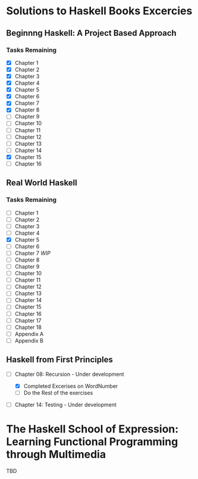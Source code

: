 # Solutions to Haskell Books Excercies

## Beginnng Haskell: A Project Based Approach

### Tasks Remaining
  - [x] Chapter 1
  - [x] Chapter 2
  - [x] Chapter 3
  - [x] Chapter 4
  - [x] Chapter 5
  - [x] Chapter 6
  - [x] Chapter 7
  - [x] Chapter 8 
  - [ ] Chapter 9
  - [ ] Chapter 10
  - [ ] Chapter 11
  - [ ] Chapter 12
  - [ ] Chapter 13
  - [ ] Chapter 14
  - [x] Chapter 15
  - [ ] Chapter 16

## Real World Haskell

### Tasks Remaining
- [ ] Chapter 1
- [ ] Chapter 2
- [ ] Chapter 3
- [ ] Chapter 4
- [x] Chapter 5
- [ ] Chapter 6
- [ ] Chapter 7 _WIP_
- [ ] Chapter 8
- [ ] Chapter 9
- [ ] Chapter 10
- [ ] Chapter 11
- [ ] Chapter 12
- [ ] Chapter 13
- [ ] Chapter 14
- [ ] Chapter 15
- [ ] Chapter 16
- [ ] Chapter 17
- [ ] Chapter 18
- [ ] Appendix A
- [ ] Appendix B

## Haskell from First Principles

- [ ] Chapter 08: Recursion - Under development
  
  - [x] Completed Excerises on WordNumber
  - [ ] Do the Rest of the exercises

- [ ] Chapter 14: Testing   - Under development

# The Haskell School of Expression: Learning Functional Programming through Multimedia

TBD
